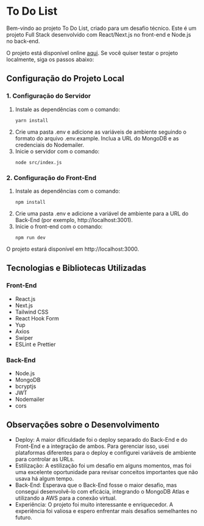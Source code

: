 # To Do List

Bem-vindo ao projeto To Do List, criado para um desafio técnico. Este é um projeto Full Stack desenvolvido com React/Next.js no front-end e Node.js no back-end.

O projeto está disponível online [aqui](https://to-do-list-gamma-opal.vercel.app/). Se você quiser testar o projeto localmente, siga os passos abaixo:

## Configuração do Projeto Local

### 1. Configuração do Servidor

1. Instale as dependências com o comando:
   ```
   yarn install
   ```
2. Crie uma pasta .env e adicione as variáveis de ambiente seguindo o formato do arquivo .env.example. Inclua a URL do MongoDB e as credenciais do Nodemailer.
3. Inicie o servidor com o comando:
   ```
   node src/index.js
   ```

### 2. Configuração do Front-End

1. Instale as dependências com o comando:
   ```
   npm install
   ```
2. Crie uma pasta .env e adicione a variável de ambiente para a URL do Back-End (por exemplo, http://localhost:3001).
3. Inicie o front-end com o comando:
   ```
   npm run dev
   ```

O projeto estará disponível em http://localhost:3000.

## Tecnologias e Bibliotecas Utilizadas

### Front-End

- React.js
- Next.js
- Tailwind CSS
- React Hook Form
- Yup
- Axios
- Swiper
- ESLint e Prettier

### Back-End

- Node.js
- MongoDB
- bcryptjs
- JWT
- Nodemailer
- cors

## Observações sobre o Desenvolvimento

- Deploy: A maior dificuldade foi o deploy separado do Back-End e do Front-End e a integração de ambos. Para gerenciar isso, usei plataformas diferentes para o deploy e configurei variáveis de ambiente para controlar as URLs.
- Estilização: A estilização foi um desafio em alguns momentos, mas foi uma excelente oportunidade para revisar conceitos importantes que não usava há algum tempo.
- Back-End: Esperava que o Back-End fosse o maior desafio, mas consegui desenvolvê-lo com eficácia, integrando o MongoDB Atlas e utilizando a AWS para a conexão virtual.
- Experiência: O projeto foi muito interessante e enriquecedor. A experiência foi valiosa e espero enfrentar mais desafios semelhantes no futuro.
